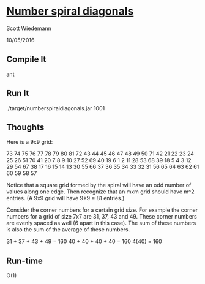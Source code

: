 [Number spiral diagonals](http://projecteuler.net/problem=28)
====================
Scott Wiedemann

10/05/2016

Compile It
----------
ant


Run It
------
./target/numberspiraldiagonals.jar 1001

Thoughts
--------

Here is a 9x9 grid:

73 74 75 76 77 78 79 80 81
72 43 44 45 46 47 48 49 50
71 42 21 22 23 24 25 26 51
70 41 20  7  8  9 10 27 52
69 40 19  6  1  2 11 28 53
68 39 18  5  4  3 12 29 54
67 38 17 16 15 14 13 30 55
66 37 36 35 34 33 32 31 56
65 64 63 62 61 60 59 58 57

Notice that a square grid formed by the spiral will have an odd number of values along one edge.  Then recognize that an mxm grid should have m^2 entries. (A 9x9 grid will have 9*9 = 81 entries.)

Consider the corner numbers for a certain grid size.  For example the corner numbers for a grid of size 7x7 are 31, 37, 43 and 49.  These corner numbers are evenly spaced as well (6 apart in this case).  The sum of these numbers is also the sum of the average of these numbers.

31 + 37 + 43 + 49 = 160
40 + 40 + 40 + 40 = 160
            4(40) = 160



Run-time
--------
O(1)
